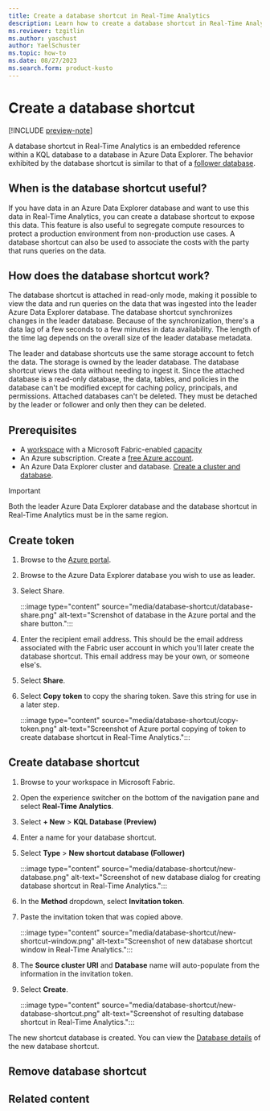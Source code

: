 ```yaml
---
title: Create a database shortcut in Real-Time Analytics
description: Learn how to create a database shortcut in Real-Time Analytics in Microsoft Fabric
ms.reviewer: tzgitlin
ms.author: yaschust
author: YaelSchuster
ms.topic: how-to
ms.date: 08/27/2023
ms.search.form: product-kusto
---
```

# Create a database shortcut

[!INCLUDE [preview-note](../includes/preview-note.md)]

A database shortcut in Real-Time Analytics is an embedded reference within a KQL database to a database in Azure Data Explorer. The behavior exhibited by the database shortcut is similar to that of a [follower database](/azure/data-explorer/follower). 

## When is the database shortcut useful?

If you have data in an Azure Data Explorer database and want to use this data in Real-Time Analytics, you can create a database shortcut to expose this data. This feature is also useful to segregate compute resources to protect a production environment from non-production use cases. A database shortcut can also be used to associate the costs with the party that runs queries on the data.

## How does the database shortcut work?

The database shortcut is attached in read-only mode, making it possible to view the data and run queries on the data that was ingested into the leader Azure Data Explorer database. The database shortcut synchronizes changes in the leader database. Because of the synchronization, there's a data lag of a few seconds to a few minutes in data availability. The length of the time lag depends on the overall size of the leader database metadata. 

The leader and database shortcuts use the same storage account to fetch the data. The storage is owned by the leader database. The database shortcut views the data without needing to ingest it. Since the attached database is a read-only database, the data, tables, and policies in the database can't be modified except for caching policy, principals, and permissions. Attached databases can't be deleted. They must be detached by the leader or follower and only then they can be deleted.

## Prerequisites

* A [workspace](../get-started/create-workspaces.md) with a Microsoft Fabric-enabled [capacity](../enterprise/licenses.md#capacity)
* An Azure subscription. Create a [free Azure account](https://azure.microsoft.com/free/).
* An Azure Data Explorer cluster and database. [Create a cluster and database](/azure/data-explorer/create-cluster-and-database).

> [!IMPORTANT]
> Both the leader Azure Data Explorer database and the database shortcut in Real-Time Analytics must be in the same region.

## Create token

1. Browse to the [Azure portal](https://ms.portal.azure.com).
1. Browse to the Azure Data Explorer database you wish to use as leader.
1. Select Share.
    
    :::image type="content" source="media/database-shortcut/database-share.png" alt-text="Screnshot of database in the Azure portal and the share button.":::

1. Enter the recipient email address. This should be the email address associated with the Fabric user account in which you'll later create the database shortcut. This email address may be your own, or someone else's.
1. Select **Share**.
1. Select **Copy token** to copy the sharing token. Save this string for use in a later step.

    :::image type="content" source="media/database-shortcut/copy-token.png" alt-text="Screenshot of Azure portal copying of token to create database shortcut in Real-Time Analytics.":::

## Create database shortcut

1. Browse to your workspace in Microsoft Fabric.
1. Open the experience switcher on the bottom of the navigation pane and select **Real-Time Analytics**.
1. Select **+ New** > **KQL Database (Preview)**
1. Enter a name for your database shortcut. 
1. Select **Type** > **New shortcut database (Follower)**

    :::image type="content" source="media/database-shortcut/new-database.png" alt-text="Screenshot of new database dialog for creating database shortcut in Real-Time Analytics.":::

1. In the **Method** dropdown, select **Invitation token**.
1. Paste the invitation token that was copied above.
    
    :::image type="content" source="media/database-shortcut/new-shortcut-window.png" alt-text="Screenshot of new database shortcut window in Real-Time Analytics.":::

1. The **Source cluster URI** and **Database** name will auto-populate from the information in the invitation token.
1. Select **Create**.
 
    :::image type="content" source="media/database-shortcut/new-database-shortcut.png" alt-text="Screenshot of resulting database shortcut in Real-Time Analytics.":::

The new shortcut database is created. You can view the [Database details](create-database.md#database-details) of the new database shortcut.

## Remove database shortcut

## Related content
